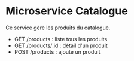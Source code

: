 # Microservice Catalogue

Ce service gère les produits du catalogue.

- GET /products : liste tous les produits
- GET /products/:id : détail d'un produit
- POST /products : ajoute un produit
